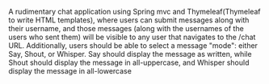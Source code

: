 A rudimentary chat application using Spring mvc and Thymeleaf(Thymeleaf to write HTML templates), where users can submit messages along with their username, and those messages (along with the usernames of the users who sent them) will be visible to any user that navigates to the /chat URL. Additionally, users should be able to select a message "mode": either Say, Shout, or Whisper. Say should display the message as written, while Shout should display the message in all-uppercase, and Whisper should display the message in all-lowercase
